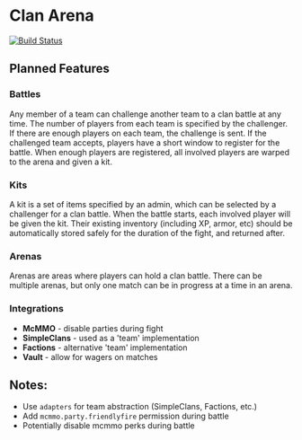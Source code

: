 # Clan Arena

[![Build Status](https://travis-ci.com/CoolGamrSms/ClanArena.svg?branch=master)](https://travis-ci.com/CoolGamrSms/ClanArena)

## Planned Features

### Battles

Any member of a team can challenge another team to a clan battle at any time. The number of players from each team is specified by the challenger. If there are enough players on each team, the challenge is sent. If the challenged team accepts, players have a short window to register for the battle. When enough players are registered, all involved players are warped to the arena and given a kit.

### Kits

A kit is a set of items specified by an admin, which can be selected by a challenger for a clan battle. When the battle starts, each involved player will be given the kit. Their existing inventory (including XP, armor, etc) should be automatically stored safely for the duration of the fight, and returned after.

### Arenas

Arenas are areas where players can hold a clan battle. There can be multiple arenas, but only one match can be in progress at a time in an arena.

### Integrations

* **McMMO** - disable parties during fight
* **SimpleClans** - used as a 'team' implementation
* **Factions** - alternative 'team' implementation
* **Vault** - allow for wagers on matches

## Notes:

* Use `adapters` for team abstraction (SimpleClans, Factions, etc.)
* Add `mcmmo.party.friendlyfire` permission during battle
* Potentially disable mcmmo perks during battle
